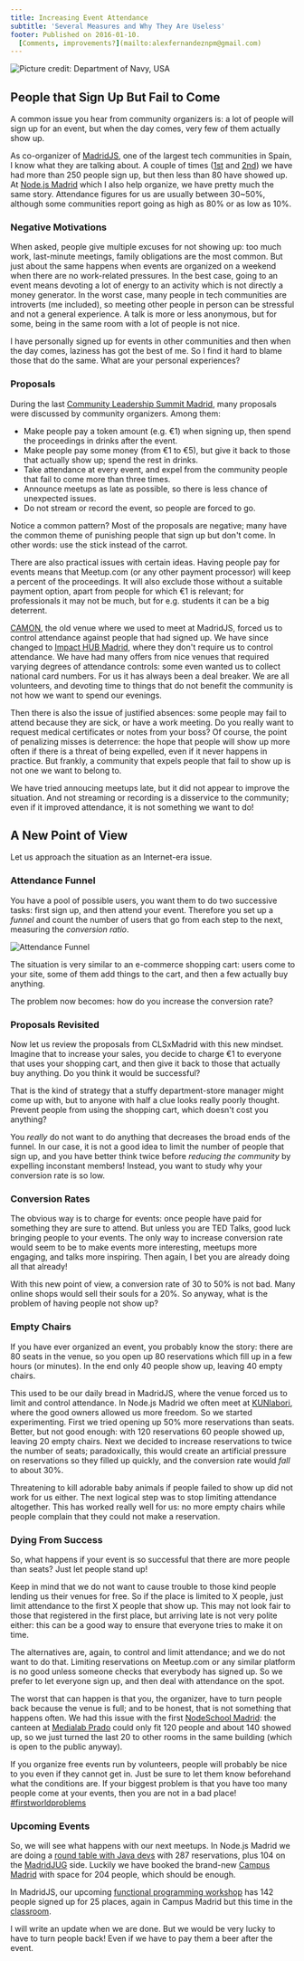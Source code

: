 ```yaml
---
title: Increasing Event Attendance
subtitle: 'Several Measures and Why They Are Useless'
footer: Published on 2016-01-10.
  [Comments, improvements?](mailto:alexfernandeznpm@gmail.com)
---
```


![Picture credit: [Department of Navy, USA](https://commons.wikimedia.org/wiki/File:Photograph_with_caption_%22View_of_Attendance_at_a_Movie_in_Permanent_Recreation_Building,%22_U.S._Naval_Ammunition..._-_NARA_-_283490.jpg)](pics/attendance.jpg "View of Attendance at a Movie in Permanent Recreation Building")

## People that Sign Up But Fail to Come

A common issue you hear from community organizers is:
a lot of people will sign up for an event,
but when the day comes, very few of them actually show up.

As co-organizer of [MadridJS](http://www.meetup.com/es-ES/madridjs/),
one of the largest tech communities in Spain,
I know what they are talking about.
A couple of times
([1st](http://www.meetup.com/es-ES/madridjs/events/225252829/) and
[2nd](http://www.meetup.com/es-ES/madridjs/events/226037202/))
we have had more than 250 people sign up,
but then less than 80 have showed up.
At [Node.js Madrid](http://www.meetup.com/es-ES/Node-js-Madrid/)
which I also help organize,
we have pretty much the same story.
Attendance figures for us are usually between 30~50%,
although some communities report going as high as 80% or as low as 10%.

### Negative Motivations

When asked, people give multiple excuses for not showing up:
too much work, last-minute meetings, family obligations are the most common.
But just about the same happens when events are organized on a weekend
when there are no work-related pressures.
In the best case, going to an event means devoting a lot of energy to an activity
which is not directly a money generator.
In the worst case, many people in tech communities are introverts (me included),
so meeting other people in person can be stressful and not a general experience.
A talk is more or less anonymous, but for some,
being in the same room with a lot of people is not nice.

I have personally signed up for events in other communities
and then when the day comes, laziness has got the best of me.
So I find it hard to blame those that do the same.
What are your personal experiences?

### Proposals

During the last [Community Leadership Summit Madrid](http://clsxmadrid.es/index.en.html),
many proposals were discussed by community organizers.
Among them:

* Make people pay a token amount (e.g. €1) when signing up, then spend the proceedings in drinks after the event.
* Make people pay some money (from €1 to €5), but give it back to those that actually show up; spend the rest in drinks.
* Take attendance at every event, and expel from the community people that fail to come more than three times.
* Announce meetups as late as possible, so there is less chance of unexpected issues.
* Do not stream or record the event, so people are forced to go.

Notice a common pattern?
Most of the proposals are negative;
many have the common theme of punishing people that sign up but don't come.
In other words: use the stick instead of the carrot.

There are also practical issues with certain ideas.
Having people pay for events means that Meetup.com (or any other payment processor) will keep a percent of the proceedings.
It will also exclude those without a suitable payment option,
apart from people for which €1 is relevant;
for professionals it may not be much,
but for e.g. students it can be a big deterrent.

[CAMON](http://www.tucamon.es/),
the old venue where we used to meet at MadridJS,
forced us to control attendance against people that had signed up.
We have since changed to [Impact HUB Madrid](http://madrid.impacthub.net/),
where they don't require us to control attendance.
We have had many offers from nice venues that required varying degrees of attendance controls:
some even wanted us to collect national card numbers.
For us it has always been a deal breaker.
We are all volunteers,
and devoting time to things that do not benefit the community is not how we want to spend our evenings.

Then there is also the issue of justified absences:
some people may fail to attend because they are sick, or have a work meeting.
Do you really want to request medical certificates or notes from your boss?
Of course, the point of penalizing misses is deterrence:
the hope that people will show up more often if there is a threat of being expelled,
even if it never happens in practice.
But frankly,
a community that expels people that fail to show up is not one we want to belong to.

We have tried annoucing meetups late, but it did not appear to improve the situation.
And not streaming or recording is a disservice to the community;
even if it improved attendance, it is not something we want to do!

## A New Point of View

Let us approach the situation as an Internet-era issue.

### Attendance Funnel

You have a pool of possible users,
you want them to do two successive tasks:
first sign up, and then attend your event.
Therefore you set up a _funnel_ and count the number of users that go from each step to the next,
measuring the _conversion ratio_.

![Attendance Funnel](pics/funnel.png "Funnel for attendance, a lot sign up, a few attend")

The situation is very similar to an e-commerce shopping cart:
users come to your site,
some of them add things to the cart,
and then a few actually buy anything.

The problem now becomes: how do you increase the conversion rate?

### Proposals Revisited

Now let us review the proposals from CLSxMadrid with this new mindset.
Imagine that to increase your sales,
you decide to charge €1 to everyone that uses your shopping cart,
and then give it back to those that actually buy anything.
Do you think it would be successful?

That is the kind of strategy that a stuffy department-store manager
might come up with,
but to anyone with half a clue looks really poorly thought.
Prevent people from using the shopping cart,
which doesn't cost you anything?

You _really_ do not want to do anything that decreases the broad ends of the funnel.
In our case, it is not a good idea to limit the number of people that sign up,
and you have better think twice before _reducing the community_ by expelling inconstant members!
Instead, you want to study why your conversion rate is so low.

### Conversion Rates

The obvious way is to charge for events:
once people have paid for something
they are sure to attend.
But unless you are TED Talks,
good luck bringing people to your events.
The only way to increase conversion rate would seem to be
to make events more interesting,
meetups more engaging,
and talks more inspiring.
Then again, I bet you are already doing all that already!

With this new point of view, a conversion rate of 30 to 50% is not bad.
Many online shops would sell their souls for a 20%.
So anyway, what is the problem of having people not show up?

### Empty Chairs

If you have ever organized an event,
you probably know the story:
there are 80 seats in the venue, so you open up 80 reservations
which fill up in a few hours (or minutes).
In the end only 40 people show up,
leaving 40 empty chairs.

This used to be our daily bread in MadridJS,
where the venue forced us to limit and control attendance.
In Node.js Madrid we often meet at [KUNlabori](http://kunlabori.es/),
where the good owners allowed us more freedom.
So we started experimenting.
First we tried opening up 50% more reservations than seats.
Better, but not good enough: with 120 reservations 60 people showed up,
leaving 20 empty chairs.
Next we decided to increase reservations to twice the number of seats;
paradoxically, this would create an artificial pressure on reservations
so they filled up quickly,
and the conversion rate would _fall_ to about 30%.

Threatening to kill adorable baby animals if people failed to show up
did not work for us either.
The next logical step was to stop limiting attendance altogether.
This has worked really well for us:
no more empty chairs while people complain that they could not make a reservation.

### Dying From Success

So, what happens if your event is so successful that there are more people than seats?
Just let people stand up!

Keep in mind that we do not want to cause trouble to those kind people lending us their venues for free.
So if the place is limited to X people,
just limit attendance to the first X people that show up.
This may not look fair to those that registered in the first place,
but arriving late is not very polite either:
this can be a good way to ensure that everyone tries to make it on time.

The alternatives are, again, to control and limit attendance;
and we do not want to do that.
Limiting reservations on Meetup.com or any similar platform
is no good unless someone checks that everybody has signed up.
So we prefer to let everyone sign up,
and then deal with attendance on the spot.

The worst that can happen is that you, the organizer,
have to turn people back because the venue is full;
and to be honest, that is not something that happens often.
We had this issue with the first
[NodeSchool Madrid](http://www.meetup.com/es-ES/Node-js-Madrid/events/220356931/):
the canteen at [Medialab Prado](http://medialab-prado.es/)
could only fit 120 people and about 140 showed up,
so we just turned the last 20 to other rooms in the same building
(which is open to the public anyway).

If you organize free events run by volunteers,
people will probably be nice to you even if they cannot get in.
Just be sure to let them know beforehand what the conditions are.
If your biggest problem is that you have too many people come at your events,
then you are not in a bad place!
[#firstworldproblems](https://twitter.com/hashtag/firstworldproblems)

### Upcoming Events

So, we will see what happens with our next meetups.
In Node.js Madrid we are doing a
[round table with Java devs](http://www.meetup.com/es-ES/Node-js-Madrid/events/226495441/)
with 287 reservations, plus 104 on the
[MadridJUG](http://www.meetup.com/es-ES/MadridJUG/events/227474197/) side.
Luckily we have booked the brand-new
[Campus Madrid](https://www.campus.co/madrid/es/about#main-event-space)
with space for 204 people, which should be enough.

In MadridJS, our upcoming
[functional programming workshop](http://www.meetup.com/es-ES/madridjs/events/227302060/)
has 142 people signed up for 25 places,
again in Campus Madrid but this time in the
[classroom](https://www.campus.co/madrid/es/about#classroom).

I will write an update when we are done.
But we would be very lucky to have to turn people back!
Even if we have to pay them a beer after the event.

